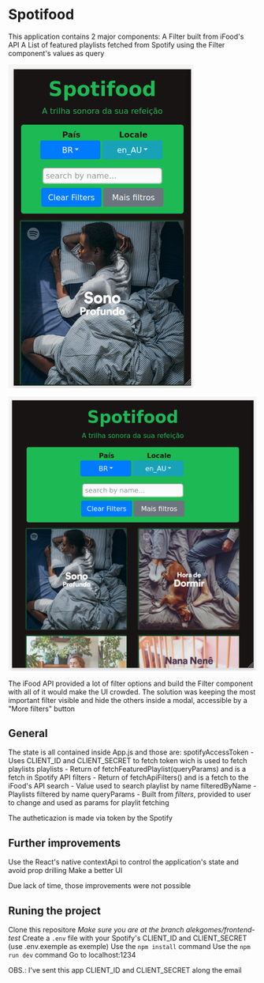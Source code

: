 # Spotifood
This application contains 2 major components:
  A Filter built from iFood's API
  A List of featured playlists fetched from Spotify using the Filter component's values as query

![img-1](2020-11-10-11-32-23.png)

![img-2](2020-11-10-11-32-47.png)

The iFood API provided a lot of filter options and build the Filter component with all of it would make the UI crowded.
The solution was keeping the most important filter visible and hide the others inside a modal, accessible by a "More filters" button

## General
The state is all contained inside App.js and those are:
    spotifyAccessToken - Uses CLIENT_ID and CLIENT_SECRET to fetch token wich is used to fetch playlists
    playlists - Return of fetchFeaturedPlaylist(queryParams) and is a fetch in Spotify API
    filters - Return of fetchApiFilters() and is a fetch to the iFood's API
    search - Value used to search playlist by name
    filteredByName - Playlists filtered by name
    queryParams - Built from *filters*, provided to user to change and used as params for playlit fetching

The autheticazion is made via token by the Spotify

## Further improvements
Use the React's native contextApi to control the application's state and avoid prop drilling
Make a better UI

Due lack of time, those improvements were not possible

## Runing the project
Clone this repositore
*Make sure you are at the branch alekgomes/frontend-test*
Create a ```.env``` file with your Spotify's CLIENT_ID and CLIENT_SECRET (use .env.exemple as exemple)
Use the ```npm install``` command
Use the ```npm run dev``` command
Go to localhost:1234

OBS.: I've sent this app CLIENT_ID and CLIENT_SECRET along the email 